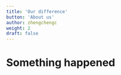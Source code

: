 ```yaml
---
title: 'Our difference'
button: 'About us'
author: zhengchengc
weight: 2
draft: false
---
```


# Something happened